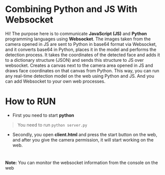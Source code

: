 # Combining Python and JS With Websocket

Hi! 
The purpose here is to communicate **JavaScript (JS)** and **Python** programming languages using **Websocket**. The images taken from the camera opened in JS are sent to Python in base64 format via Websocket, and it converts base64 in Python, places it in the model and performs the detection process. It takes the coordinates of the detected face and adds it to a dictionary structure (JSON) and sends this structure to JS over websocket. Creates a canvas next to the camera area opened in JS and draws face coordinates on that canvas from Python. This way, you can run any real-time detection model on the web using Python and JS. And you can add Websocket to your own web processes.


# How to RUN
* First you need to start **python**
> You need to run `python server.py`
* Secondly, you open **client.html** and press the start button on the web, and after you give the camera permission, it will start working on the web.

#

**Note:** You can monitor the websocket information from the console on the web